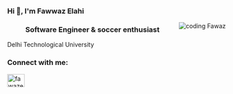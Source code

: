 <h3>Hi 👋, I'm Fawwaz Elahi</h3>
<img align = "right" alt= "coding Fawaz" src = "https://cdn.dribbble.com/users/4382412/screenshots/15633275/media/085a014ebebde73e5cd510c93941f49a.gif">
<h3 align="center">Software Engineer  & soccer enthusiast </h3>

 Delhi Technological University

<h3 align="left">Connect with me:</h3>
<p align="left">
<a href="https://linkedin.com/in/fawazelahi" target="blank"><img align="center" src="https://raw.githubusercontent.com/rahuldkjain/github-profile-readme-generator/master/src/images/icons/Social/linked-in-alt.svg" alt="fawazelahi" height="30" width="40" /></a>
</p>
